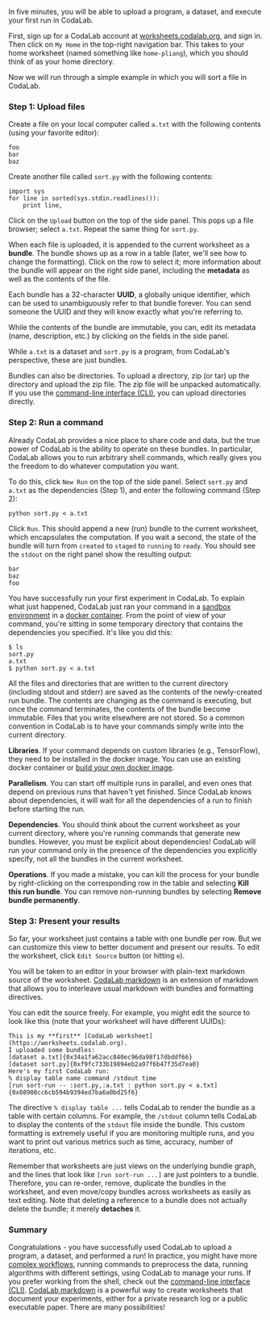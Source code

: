 In five minutes, you will be able to upload a program, a dataset, and execute
your first run in CodaLab.

First, sign up for a CodaLab account at
[worksheets.codalab.org](https://worksheets.codalab.org), and sign in.  Then
click on `My Home` in the top-right navigation bar.  This takes to your
home worksheet (named something like `home-pliang`), which you should think of
as your home directory.

Now we will run through a simple example in which you will sort a file in CodaLab.

### Step 1: Upload files

Create a file on your local computer called `a.txt` with the following contents
(using your favorite editor):

    foo
    bar
    baz

Create another file called `sort.py` with the following contents:

    import sys
    for line in sorted(sys.stdin.readlines()):
        print line,

Click on the `Upload` button on the top of the side panel.
This pops up a file browser; select `a.txt`.
Repeat the same thing for `sort.py`.

When each file is uploaded, it is appended to the current worksheet as a **bundle**.
The bundle shows up as a row in a table (later, we'll see how to change the formatting).
Click on the row to select it; more information about the bundle will appear
on the right side panel, including the **metadata** as well as the contents of the file.

Each bundle has a 32-character **UUID**, a globally unique identifier, which
can be used to unambiguously refer to that bundle forever.
You can send someone the UUID and they will know exactly what you're referring to.

While the contents of the bundle are immutable, you can, edit its metadata
(name, description, etc.) by clicking on the fields in the side panel.

While `a.txt` is a dataset and `sort.py` is a program, from CodaLab's
perspective, these are just bundles.

Bundles can also be directories.  To upload a directory, zip (or tar) up the
directory and upload the zip file.  The zip file will be unpacked
automatically.  If you use the [command-line interface (CLI)](CLI-Basics),
you can upload directories directly.

### Step 2: Run a command

Already CodaLab provides a nice place to share code and data, but the true power of CodaLab
is the ability to operate on these bundles.
In particular, CodaLab allows you to run arbitrary shell commands,
which really gives you the freedom to do whatever computation you want.

To do this, click `New Run` on the top of the side panel.
Select `sort.py` and `a.txt` as the dependencies (Step 1), and enter the
following command (Step 2):

    python sort.py < a.txt

Click `Run`.  This should append a new (run) bundle to the current worksheet,
which encapsulates the computation.
If you wait a second, the state of the bundle will turn from `created` to
`staged` to `running` to `ready`.  You should see the `stdout` on the right
panel show the resulting output:

    bar
    baz
    foo

You have successfully run your first experiment in CodaLab.
To explain what just happened, CodaLab just ran your command in a [sandbox
environment](Execution) in a [docker container](https://www.docker.com).
From the point of view of your command,
you're sitting in some temporary directory that contains the dependencies you
specified.
It's like you did this:

    $ ls
    sort.py
    a.txt
    $ python sort.py < a.txt

All the files and directories that are written to the current directory
(including stdout and stderr) are saved as the contents of the newly-created
run bundle.  The contents are changing as the command is executing, but once
the command terminates, the contents of the bundle become immutable.  Files
that you write elsewhere are not stored.  So a common convention in CodaLab is
to have your commands simply write into the current directory.

**Libraries**.  If your command depends on custom libraries (e.g., TensorFlow),
they need to be installed in the docker image.  You can use an existing docker
container or [build your own docker image](Execution).

**Parallelism**.  You can start off multiple runs in parallel, and even ones
that depend on previous runs that haven't yet finished.  Since CodaLab knows
about dependencies, it will wait for all the dependencies of a run to finish
before starting the run.

**Dependencies**.  You should think about the current worksheet as your current
directory, where you're running commands that generate new bundles.
However, you must be explicit about dependencies!  CodaLab will run your
command only in the presence of the dependencies you explicitly specify, not
all the bundles in the current worksheet.

**Operations**.  If you made a mistake, you can kill the process for
your bundle by right-clicking on the corresponding row in the table and
selecting **Kill this run bundle**.  You can remove non-running bundles by selecting
**Remove bundle permanently**.

### Step 3: Present your results

So far, your worksheet just contains a table with one bundle per row.
But we can customize this view to better document and present our results.  To
edit the worksheet, click `Edit Source` button (or hitting `e`).

You will be taken to an editor in your browser with plain-text markdown source of the
worksheet.  [CodaLab markdown](Worksheet-Markdown) is an extension of markdown
that allows you to interleave usual markdown with bundles and formatting directives.

You can edit the source freely.  For example, you might edit the source to look like this
(note that your worksheet will have different UUIDs):

    This is my **first** [CodaLab worksheet](https://worksheets.codalab.org).
    I uploaded some bundles:
    [dataset a.txt]{0x34a1fa62acc840ec96da98f17dbddf66}
    [dataset sort.py]{0xf9fc733b19894eb2a97f6b47f35d7ea0}
    Here's my first CodaLab run:
    % display table name command /stdout time
    [run sort-run -- :sort.py,:a.txt : python sort.py < a.txt]{0x08908cc6cb594b9394ed7ba6a0bd25f6}

The directive `% display table ...` tells CodaLab to render the bundle as a table
with certain columns.  For example, the `/stdout` column tells CodaLab to display
the contents of the `stdout` file inside the bundle.  This custom formatting
is extremely useful if you are monitoring multiple runs, and you want to print
out various metrics such as time, accuracy, number of iterations, etc.

Remember that worksheets are just views on the underlying bundle graph, and the
lines that look like `[run sort-run ...]` are just pointers to a bundle.
Therefore, you can re-order, remove, duplicate the bundles in the worksheet,
and even move/copy bundles across worksheets as easily as text editing.
Note that deleting a reference to a bundle does not actually delete the bundle;
it merely **detaches** it.

### Summary

Congratulations - you have successfully used CodaLab to upload a program, a dataset,
and performed a run!  In practice, you might have more [complex
workflows](Workflow), running commands to preprocess the data, running
algorithms with different settings, using CodaLab to
manage your runs.
If you prefer working from the shell, check out the [command-line interface (CLI)](CLI-Basics).
[CodaLab markdown](Worksheet-Markdown)
is a powerful way to create worksheets that document your
experiments, either for a private research log or a public executable paper.
There are many possibilities!
